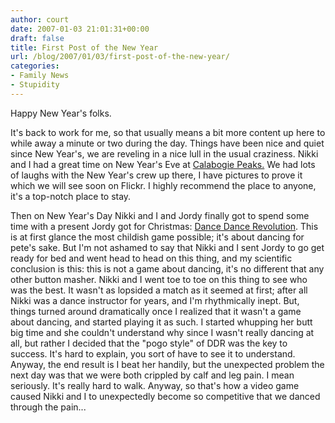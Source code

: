 ```yaml
---
author: court
date: 2007-01-03 21:01:31+00:00
draft: false
title: First Post of the New Year
url: /blog/2007/01/03/first-post-of-the-new-year/
categories:
- Family News
- Stupidity
---
```


Happy New Year's folks.

It's back to work for me, so that usually means a bit more content up here to while away a minute or two during the day.  Things have been nice and quiet since New Year's, we are reveling in a nice lull in the usual craziness.  Nikki and I had a great time on New Year's Eve at [Calabogie Peaks.](http://www.calabogie.com)  We had lots of laughs with the New Year's crew up there, I have pictures to prove it which we will see soon on Flickr.  I highly recommend the place to anyone, it's a top-notch place to stay.

Then on New Year's Day Nikki and I and Jordy finally got to spend some time with a present Jordy got for Christmas:  [Dance Dance Revolution](http://en.wikipedia.org/wiki/Dance_Dance_Revolution).  This is at first glance the most childish game possible; it's about dancing for pete's sake.  But I'm not ashamed to say that Nikki and I sent Jordy to go get ready for bed and went head to head on this thing, and my scientific conclusion is this:  this is not a game about dancing, it's no different that any other button masher.  Nikki and I went toe to toe on this thing to see who was the best.  It wasn't as lopsided a match as it seemed at first; after all Nikki was a dance instructor for years, and I'm rhythmically inept.  But, things turned around dramatically once I realized that it wasn't a game about dancing, and started playing it as such.  I started whupping her butt big time and she couldn't understand why since I wasn't really dancing at all, but rather I decided that the "pogo style" of DDR was the key to success.  It's hard to explain, you sort of have to see it to understand.  Anyway, the end result is I beat her handily, but the unexpected problem the next day was that we were both crippled by calf and leg pain.  I mean seriously.  It's really hard to walk.  Anyway, so that's how a video game caused Nikki and I to unexpectedly become so competitive that we danced through the pain...
